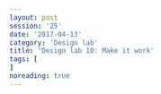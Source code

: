 ```yaml
--- 
layout: post 
session: '25' 
date: '2017-04-13' 
category: 'Design lab' 
title: 'Design lab 10: Make it work' 
tags: [] 
noreading: true
--- 
```


<excerpt/>
